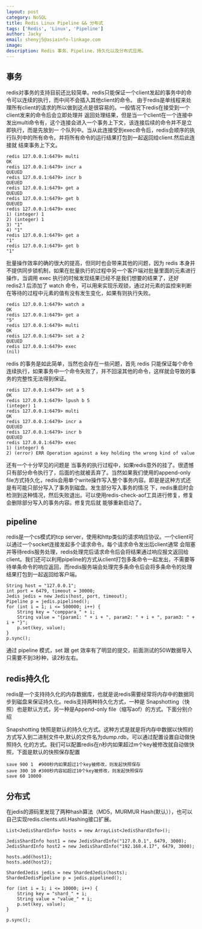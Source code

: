 ```yaml
---
layout: post
category: NoSQL
title: Redis Linux Pipeline && 分布式
tags: ['Redis', 'Linux', 'Pipeline']
author: Jacky
email: shenyj5@asiainfo-linkage.com
image:
description: Redis 事务、Pipeline，持久化以及分布式应用。
---
```


## 事务
redis对事务的支持目前还比较简单。redis只能保证一个client发起的事务中的命令可以连续的执行，而中间不会插入其他client的命令。 由于redis是单线程来处理所有client的请求的所以做到这点是很容易的。一般情况下redis在接受到一个client发来的命令后会立即处理并 返回处理结果，但是当一个client在一个连接中发出multi命令有，这个连接会进入一个事务上下文，该连接后续的命令并不是立即执行，而是先放到一 个队列中。当从此连接受到exec命令后，redis会顺序的执行队列中的所有命令。并将所有命令的运行结果打包到一起返回给client.然后此连接就 结束事务上下文。

	redis 127.0.0.1:6479> multi
	OK
	redis 127.0.0.1:6479> incr a
	QUEUED
	redis 127.0.0.1:6479> incr b
	QUEUED
	redis 127.0.0.1:6479> get a
	QUEUED
	redis 127.0.0.1:6479> get b
	QUEUED
	redis 127.0.0.1:6479> exec
	1) (integer) 1
	2) (integer) 1
	3) "1"
	4) "1"
	redis 127.0.0.1:6479> get a
	"1"
	redis 127.0.0.1:6479> get b
	"1"

批量操作效率的确的很大的提高，但同时也会带来其他的问题，因为 redis 本身并不提供同步锁机制，如果在批量执行的过程中另一个客户端对批量里面的元素进行操作，当调用 exec 执行的时候发现结果已经不是我们想要的结果了，还好 redis2.1 后添加了 watch 命令，可以用来实现乐观锁，通过对元素的监控来判断在等待的过程中元素的值有没有发生变化，如果有则执行失败。

	redis 127.0.0.1:6479> watch a
	OK
	redis 127.0.0.1:6479> get a
	"5"
	redis 127.0.0.1:6479> multi
	OK
	redis 127.0.0.1:6479> set a 2
	QUEUED
	redis 127.0.0.1:6479> exec
	(nil)

redis 的事务是如此简单，当然也会存在一些问题，首先 redis 只能保证每个命令连续执行，如果事务中一个命令失败了，并不回滚其他的命令，这样就会导致的事务的完整性无法得到保证。

	redis 127.0.0.1:6479> set a 5
	OK
	redis 127.0.0.1:6479> lpush b 5
	(integer) 1
	redis 127.0.0.1:6479> multi
	OK
	redis 127.0.0.1:6479> incr a
	QUEUED
	redis 127.0.0.1:6479> incr b
	QUEUED
	redis 127.0.0.1:6479> exec
	1) (integer) 6
	2) (error) ERR Operation against a key holding the wrong kind of value

还有一个十分罕见的问题是 当事务的执行过程中，如果redis意外的挂了。很遗憾只有部分命令执行了，后面的也就被丢弃了。当然如果我们使用的append-only file方式持久化，redis会用单个write操作写入整个事务内容。即是是这种方式还是有可能只部分写入了事务到磁盘。发生部分写入事务的情况 下，redis重启时会检测到这种情况，然后失败退出。可以使用redis-check-aof工具进行修复，修复会删除部分写入的事务内容。修复完后就 能够重新启动了。

## pipeline
redis是一个cs模式的tcp server，使用和http类似的请求响应协议。一个client可以通过一个socket连接发起多个请求命令。每个请求命令发出后client通常 会阻塞并等待redis服务处理，redis处理完后请求命令后会将结果通过响应报文返回给client。我们还可以利用pipeline的方式从client打包多条命令一起发出，不需要等待单条命令的响应返回，而redis服务端会处理完多条命令后会将多条命令的处理结果打包到一起返回给客户端。

	String host = "127.0.0.1";
	int port = 6479, timeout = 30000;
	Jedis jedis = new Jedis(host, port, timeout);
	Pipeline p = jedis.pipelined();
	for (int i = 1; i <= 500000; i++) {
		String key = "comppara_" + i;
		String value = "{param1: " + i + ", param2: " + i + ", param3: " + i + "}";
		p.set(key, value);
	}
	p.sync();

通过 pipeline 模式，set 跟 get 效率有了明显的提交，前面测试的50W数据导入只需要不到3秒种，读2秒左右。

## redis持久化
redis是一个支持持久化的内存数据库，也就是说redis需要经常将内存中的数据同步到磁盘来保证持久化。redis支持两种持久化方式，一种是 Snapshotting（快照）也是默认方式，另一种是Append-only file（缩写aof）的方式。下面分别介绍

Snapshotting
快照是默认的持久化方式。这种方式是就是将内存中数据以快照的方式写入到二进制文件中,默认的文件名为dump.rdb。可以通过配置设置自动做快照持久 化的方式。我们可以配置redis在n秒内如果超过m个key被修改就自动做快照，下面是默认的快照保存配置

	save 900 1  #900秒内如果超过1个key被修改，则发起快照保存
	save 300 10 #300秒内容如超过10个key被修改，则发起快照保存
	save 60 10000

## 分布式
在jedis的源码里发现了两种hash算法（MD5，MURMUR Hash(默认）），也可以自己实现redis.clients.util.Hashing接口扩展。

	List<JedisShardInfo> hosts = new ArrayList<JedisShardInfo>();
	
	JedisShardInfo host1 = new JedisShardInfo("127.0.0.1", 6479, 3000);
	JedisShardInfo host2 = new JedisShardInfo("192.168.4.17", 6479, 3000);
	
	hosts.add(host1);
	hosts.add(host2);
	
	ShardedJedis jedis = new ShardedJedis(hosts);
	ShardedJedisPipeline p = jedis.pipelined();
	
	for (int i = 1; i <= 10000; i++) {
		String key = "shard_" + i;
		String value = "value_" + i;
		p.set(key, value);
	}
	
	p.sync();